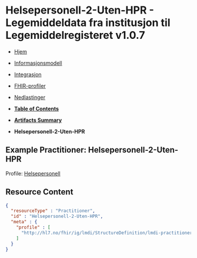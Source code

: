 # Helsepersonell-2-Uten-HPR - Legemiddeldata fra institusjon til Legemiddelregisteret v1.0.7

*  [Hjem](index.md) 
*  [Informasjonsmodell](informasjonsmodell.md) 
*  [Integrasjon](integrasjon.md) 
*  [FHIR-profiler](profiler.md) 
*  [Nedlastinger](nedlastinger.md) 

* [**Table of Contents**](toc.md)
* [**Artifacts Summary**](artifacts.md)
* **Helsepersonell-2-Uten-HPR**

## Example Practitioner: Helsepersonell-2-Uten-HPR

Profile: [Helsepersonell](StructureDefinition-lmdi-practitioner.md)



## Resource Content

```json
{
  "resourceType" : "Practitioner",
  "id" : "Helsepersonell-2-Uten-HPR",
  "meta" : {
    "profile" : [
      "http://hl7.no/fhir/ig/lmdi/StructureDefinition/lmdi-practitioner"
    ]
  }
}

```
